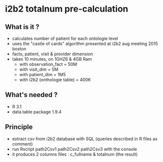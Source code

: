 # i2b2 totalnum pre-calculation

## What is it ?

- calculates number of patient for each ontologie level
- uses the "castle of cards" algorithm presented at i2b2 aug meeting 2015 boston
- facts, patient, visit & provider dimension
- takes 10 minutes, on 1GHZ6 & 4GB Ram
  - with observation_fact = 50M
  - with visit_dim = 5M
  - with patient_dim = 1M5
  - with i2b2 (onthologie table) = 400K


## What's needed ?

- R 3.1
- data.table package 1.9.4

## Principle

-  extract csv from i2b2 database with SQL (queries described in R files as comment)
-  run Rscript path2Csv1 path2Csv2 path2Csv3 with the console
-  it produces 2 columns files : c_fullname & totalnum  (the result)
